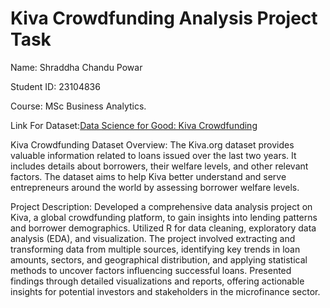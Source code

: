 # Kiva Crowdfunding Analysis Project Task 

Name: Shraddha Chandu Powar 

Student ID: 23104836 

Course: MSc Business Analytics. 

Link For Dataset:[Data Science for Good: Kiva Crowdfunding](https://www.kaggle.com/datasets/kiva/data-science-for-good-kiva-crowdfunding) 

Kiva Crowdfunding Dataset Overview: The Kiva.org dataset provides valuable information related to loans issued over the last two years. It includes details about borrowers, their welfare levels, and other relevant factors. The dataset aims to help Kiva better understand and serve entrepreneurs around the world by assessing borrower welfare levels.

Project Description:
Developed a comprehensive data analysis project on Kiva, a global crowdfunding platform, to gain insights into lending patterns and borrower demographics. Utilized R for data cleaning, exploratory data analysis (EDA), and visualization. The project involved extracting and transforming data from multiple sources, identifying key trends in loan amounts, sectors, and geographical distribution, and applying statistical methods to uncover factors influencing successful loans. Presented findings through detailed visualizations and reports, offering actionable insights for potential investors and stakeholders in the microfinance sector.
